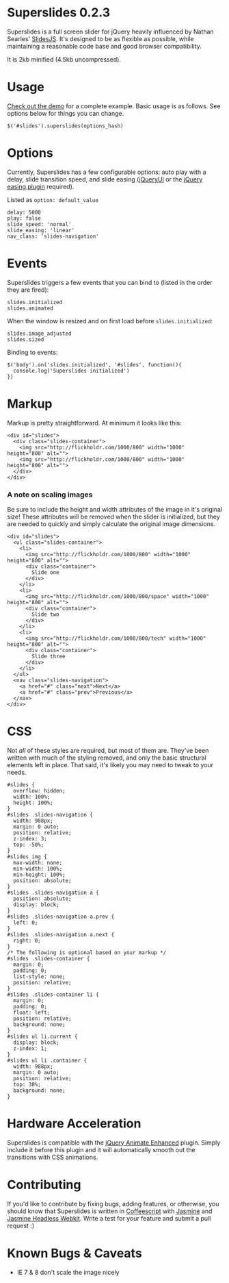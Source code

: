 # Superslides 0.2.3

Superslides is a full screen slider for jQuery heavily influenced by Nathan Searles' [SlidesJS](https://github.com/nathansearles/slides/). It's designed to be as flexible as possible, while maintaining a reasonable code base and good browser compatibility.

It is 2kb minified (4.5kb uncompressed).

# Usage
[Check out the demo](http://nicinabox.github.com/superslides/) for a complete example. Basic usage is as follows. See options below for things you can change. 

    $('#slides').superslides(options_hash)

# Options

Currently, Superslides has a few configurable options: auto play with a delay, slide transition speed, and slide easing ([jQueryUI](http://jqueryui.com/) or the [jQuery easing plugin](http://gsgd.co.uk/sandbox/jquery/easing/) required).

Listed as `option: default_value`  

    delay: 5000
    play: false
    slide_speed: 'normal'
    slide_easing: 'linear'
    nav_class: 'slides-navigation'
    
# Events

Superslides triggers a few events that you can bind to (listed in the order they are fired):

    slides.initialized
    slides.animated
    
When the window is resized and on first load before `slides.initialized`:

    slides.image_adjusted
    slides.sized
    
Binding to events:

    $('body').on('slides.initialized', '#slides', function(){
      console.log('Superslides initialized')
    })

# Markup

Markup is pretty straightforward. At minimum it looks like this:

    <div id="slides">
      <div class="slides-container">
        <img src="http://flickholdr.com/1000/800" width="1000" height="800" alt="">
        <img src="http://flickholdr.com/1000/800" width="1000" height="800" alt="">
      </div>
    </div>

### A note on scaling images

Be sure to include the height and width attributes of the image in it's original size! These attributes will be removed when the slider is initialized, but they are needed to quickly and simply calculate the original image dimensions.

    <div id="slides">
      <ul class="slides-container">
        <li>
          <img src="http://flickholdr.com/1000/800" width="1000" height="800" alt="">
          <div class="container">
            Slide one
          </div>
        </li>
        <li>
          <img src="http://flickholdr.com/1000/800/space" width="1000" height="800" alt="">
          <div class="container">
            Slide two
          </div>
        </li>
        <li>
          <img src="http://flickholdr.com/1000/800/tech" width="1000" height="800" alt="">
          <div class="container">
            Slide three
          </div>
        </li>
      </ul>
      <nav class="slides-navigation">
        <a href="#" class="next">Next</a>
        <a href="#" class="prev">Previous</a>
      </nav>
    </div>

# CSS

Not _all_ of these styles are required, but most of them are. They've been written with much of the styling removed, and only the basic structural elements left in place. That said, it's likely you may need to tweak to your needs.

    #slides {
      overflow: hidden;
      width: 100%;
      height: 100%;
    }
    #slides .slides-navigation {
      width: 988px;
      margin: 0 auto;
      position: relative;
      z-index: 3;
      top: -50%;
    }
    #slides img {
      max-width: none;
      min-width: 100%;
      min-height: 100%;
      position: absolute;
    }
    #slides .slides-navigation a {
      position: absolute;
      display: block;
    }
    #slides .slides-navigation a.prev {
      left: 0;
    }
    #slides .slides-navigation a.next {
      right: 0;
    }
    /* The following is optional based on your markup */
    #slides .slides-container {
      margin: 0;
      padding: 0;
      list-style: none;
      position: relative;
    }
    #slides .slides-container li {
      margin: 0;
      padding: 0;
      float: left;
      position: relative;
      background: none;
    }
    #slides ul li.current {
      display: block;
      z-index: 1;
    }
    #slides ul li .container {
      width: 988px;
      margin: 0 auto;
      position: relative;
      top: 38%;
      background: none;
    }

# Hardware Acceleration

Superslides is compatible with the [jQuery Animate Enhanced](http://playground.benbarnett.net/jquery-animate-enhanced/) plugin. Simply include it before this plugin and it will automatically smooth out the transitions with CSS animations.

# Contributing

If you'd like to contribute by fixing bugs, adding features, or otherwise, you should know that Superslides is written in [Coffeescript](http://coffeescript.org/) with [Jasmine](http://pivotal.github.com/jasmine/) and [Jasmine Headless Webkit](http://johnbintz.github.com/jasmine-headless-webkit/). Write a test for your feature and submit a pull request :)

# Known Bugs & Caveats

* IE 7 & 8 don't scale the image nicely
